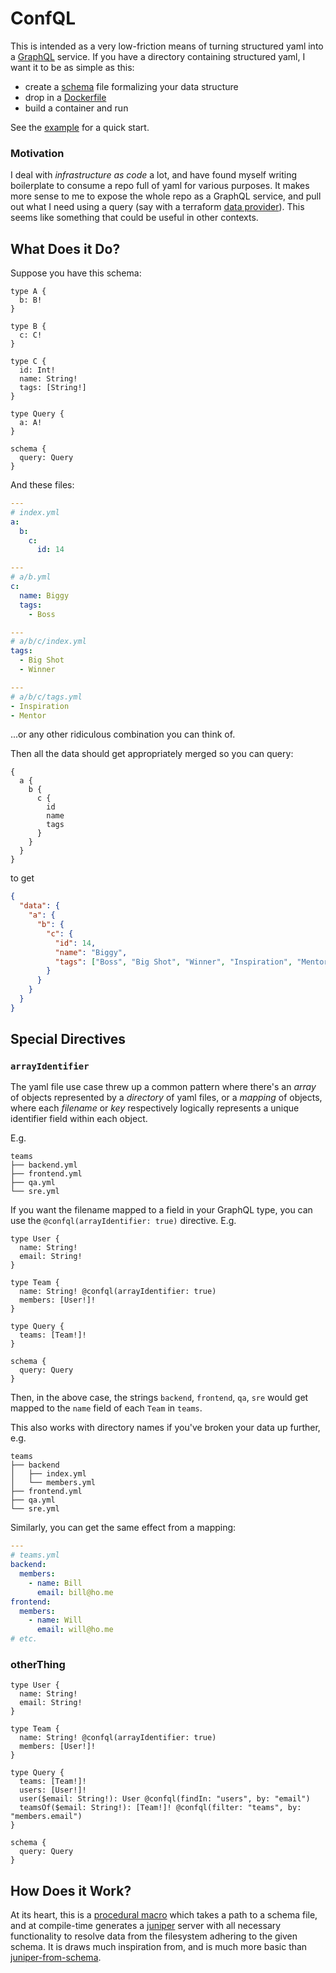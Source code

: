 # ConfQL

This is intended as a very low-friction means of turning structured yaml into a [GraphQL](https://graphql.org/) service. If you have a directory containing structured yaml, I want it to be as simple as this:

- create a [schema](https://graphql.org/learn/schema/) file formalizing your data structure
- drop in a [Dockerfile](example/Dockerfile)
- build a container and run

See the [example](example) for a quick start.

### Motivation

I deal with _infrastructure as code_ a lot, and have found myself writing boilerplate to consume a repo full of yaml for various purposes. It makes more sense to me to expose the whole repo as a GraphQL service, and pull out what I need using a query (say with a terraform [data provider](https://registry.terraform.io/providers/sullivtr/graphql/latest/docs/data-sources/query)). This seems like something that could be useful in other contexts.

## What Does it Do?

Suppose you have this schema:

```gql
type A {
  b: B!
}

type B {
  c: C!
}

type C {
  id: Int!
  name: String!
  tags: [String!]
}

type Query {
  a: A!
}

schema {
  query: Query
}
```

And these files:

```yml
---
# index.yml
a:
  b:
    c:
      id: 14
```

```yml
---
# a/b.yml
c:
  name: Biggy
  tags:
    - Boss
```

```yml
---
# a/b/c/index.yml
tags:
  - Big Shot
  - Winner
```

```yml
---
# a/b/c/tags.yml
- Inspiration
- Mentor
```

...or any other ridiculous combination you can think of.

Then all the data should get appropriately merged so you can query:

```gql
{
  a {
    b {
      c {
        id
        name
        tags
      }
    }
  }
}
```

to get

```json
{
  "data": {
    "a": {
      "b": {
        "c": {
          "id": 14,
          "name": "Biggy",
          "tags": ["Boss", "Big Shot", "Winner", "Inspiration", "Mentor"]
        }
      }
    }
  }
}
```

## Special Directives

### `arrayIdentifier`

The yaml file use case threw up a common pattern where there's an _array_ of objects represented by a _directory_ of yaml files, or a _mapping_ of objects, where each _filename_ or _key_ respectively logically represents a unique identifier field within each object.

E.g.

```
teams
├── backend.yml
├── frontend.yml
├── qa.yml
└── sre.yml
```

If you want the filename mapped to a field in your GraphQL type, you can use the `@confql(arrayIdentifier: true)` directive. E.g.

```gql
type User {
  name: String!
  email: String!
}

type Team {
  name: String! @confql(arrayIdentifier: true)
  members: [User!]!
}

type Query {
  teams: [Team!]!
}

schema {
  query: Query
}
```

Then, in the above case, the strings `backend`, `frontend`, `qa`, `sre` would get mapped to the `name` field of each `Team` in `teams`.

This also works with directory names if you've broken your data up further, e.g.

```
teams
├── backend
│   ├── index.yml
│   └── members.yml
├── frontend.yml
├── qa.yml
└── sre.yml
```

Similarly, you can get the same effect from a mapping:

```yml
---
# teams.yml
backend:
  members:
    - name: Bill
      email: bill@ho.me
frontend:
  members:
    - name: Will
      email: will@ho.me
# etc.
```

### otherThing

```gql
type User {
  name: String!
  email: String!
}

type Team {
  name: String! @confql(arrayIdentifier: true)
  members: [User!]!
}

type Query {
  teams: [Team!]!
  users: [User!]!
  user($email: String!): User @confql(findIn: "users", by: "email")
  teamsOf($email: String!): [Team!]! @confql(filter: "teams", by: "members.email")
}

schema {
  query: Query
}
```

## How Does it Work?

At its heart, this is a [procedural macro](https://doc.rust-lang.org/reference/procedural-macros.html) which takes a path to a schema file, and at compile-time generates a [juniper](https://graphql-rust.github.io/juniper/master/index.html) server with all necessary functionality to resolve data from the filesystem adhering to the given schema. It is draws much inspiration from, and is much more basic than [juniper-from-schema](https://github.com/davidpdrsn/juniper-from-schema).

